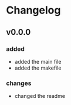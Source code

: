 # Changelog
## v0.0.0
### added
- added the main file
- added the makefile
### changes
- changed the readme

